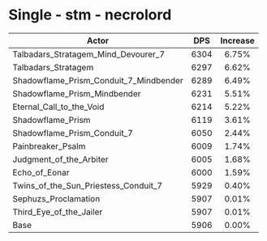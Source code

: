 # Single - stm - necrolord
| Actor | DPS | Increase |
|---|:---:|:---:|
|Talbadars_Stratagem_Mind_Devourer_7|6304|6.75%|
|Talbadars_Stratagem|6297|6.62%|
|Shadowflame_Prism_Conduit_7_Mindbender|6289|6.49%|
|Shadowflame_Prism_Mindbender|6231|5.51%|
|Eternal_Call_to_the_Void|6214|5.22%|
|Shadowflame_Prism|6119|3.61%|
|Shadowflame_Prism_Conduit_7|6050|2.44%|
|Painbreaker_Psalm|6009|1.74%|
|Judgment_of_the_Arbiter|6005|1.68%|
|Echo_of_Eonar|6000|1.59%|
|Twins_of_the_Sun_Priestess_Conduit_7|5929|0.40%|
|Sephuzs_Proclamation|5907|0.01%|
|Third_Eye_of_the_Jailer|5907|0.01%|
|Base|5906|0.00%|
